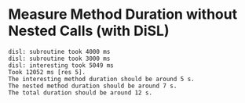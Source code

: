 # Measure Method Duration without Nested Calls (with DiSL)






```
disl: subroutine took 4000 ms
disl: subroutine took 3000 ms
disl: interesting took 5049 ms
Took 12052 ms [res 5].
The interesting method duration should be around 5 s.
The nested method duration should be around 7 s.
The total duration should be around 12 s.
```

